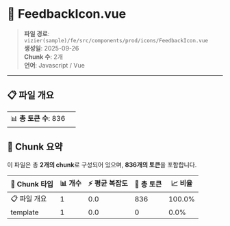 # 📄 FeedbackIcon.vue

> **파일 경로**: `vizier(sample)/fe/src/components/prod/icons/FeedbackIcon.vue`  
> **생성일**: 2025-09-26  
> **Chunk 수**: 2개  
> **언어**: Javascript / Vue
---


## 📋 파일 개요

| | |
|--|--|
| 📊 **총 토큰 수**: 836 |  |






## 🧩 Chunk 요약

이 파일은 총 **2개의 chunk**로 구성되어 있으며, **836개의 토큰**을 포함합니다.

| 🧩 Chunk 타입 | 📊 개수 | ⚡ 평균 복잡도 | 📝 총 토큰 | 📈 비율 |
|---------------|--------|-------------|----------|--------|
| 📋 파일 개요 | 1 | 0.0 | 836 | 100.0% |
| template | 1 | 0.0 | 0 | 0.0% |

